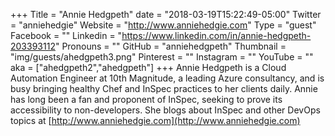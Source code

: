 +++
Title = "Annie Hedgpeth"
date = "2018-03-19T15:22:49-05:00"
Twitter = "anniehedgie"
Website = "http://www.anniehedgie.com"
Type = "guest"
Facebook = ""
Linkedin = "https://www.linkedin.com/in/annie-hedgpeth-203393112"
Pronouns = ""
GitHub = "anniehedgpeth"
Thumbnail = "img/guests/ahedgpeth3.png"
Pinterest = ""
Instagram = ""
YouTube = ""
aka = ["ahedgpeth2","ahedgpeth"]
+++
Annie Hedgpeth is a Cloud Automation Engineer at 10th Magnitude, a leading Azure consultancy, and is busy bringing healthy Chef and InSpec practices to her clients daily. Annie has long been a fan and proponent of InSpec, seeking to prove its accessibility to non-developers. She blogs about InSpec and other DevOps topics at [http://www.anniehedgie.com](http://www.anniehedgie.com)
